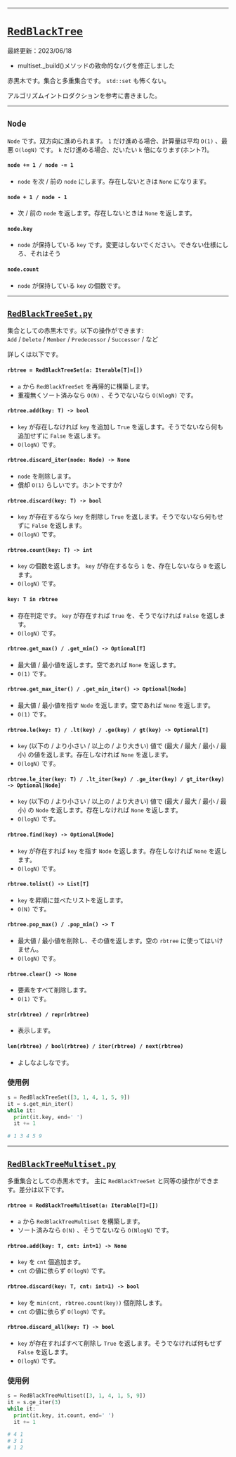 ____

# [`RedBlackTree`](https://github.com/titanium-22/Library_py/tree/main/DataStructures/BBST/RedBlackTree)

最終更新：2023/06/18
- multiset._build()メソッドの致命的なバグを修正しました

赤黒木です。集合と多重集合です。 `std::set` も怖くない。

アルゴリズムイントロダクションを参考に書きました。

_____

## `Node`

`Node` です。双方向に進められます。 `1` だけ進める場合、計算量は平均 `O(1)` 、最悪 `O(logN)` です。 `k` だけ進める場合、だいたい `k` 倍になります(ホント?)。

#### `node += 1 / node -= 1`
- `node` を次 / 前の `node` にします。存在しないときは `None` になります。

#### `node + 1 / node - 1`
- 次 / 前の `node` を返します。存在しないときは `None` を返します。

#### `node.key`
- `node` が保持している `key` です。変更はしないでください。できない仕様にしろ、それはそう

#### `node.count`
- `node` が保持している `key` の個数です。

_____

## [`RedBlackTreeSet.py`](https://github.com/titanium-22/Library_py/blob/main/DataStructures/BBST/RedBlackTree/RedBlackTreeSet.py)

集合としての赤黒木です。以下の操作ができます:  
`Add` / `Delete` / `Member` / `Predecessor` / `Successor` / など  

詳しくは以下です。

#### `rbtree = RedBlackTreeSet(a: Iterable[T]=[])`
- `a` から `RedBlackTreeSet` を再帰的に構築します。
- 重複無くソート済みなら `O(N)` 、そうでないなら `O(NlogN)` です。

#### `rbtree.add(key: T) -> bool`
- `key` が存在しなければ `key` を追加し `True` を返します。そうでないなら何も追加せずに `False` を返します。
- `O(logN)` です。

#### `rbtree.discard_iter(node: Node) -> None`
- `node` を削除します。
- 償却 `O(1)` らしいです。ホントですか?

#### `rbtree.discard(key: T) -> bool`
- `key` が存在するなら `key` を削除し `True` を返します。そうでないなら何もせずに `False` を返します。
- `O(logN)` です。

#### `rbtree.count(key: T) -> int`
- `key` の個数を返します。 `key` が存在するなら `1` を、存在しないなら `0` を返します。
- `O(logN)` です。

#### `key: T in rbtree`
- 存在判定です。 `key` が存在すれば `True` を、そうでなければ `False` を返します。
- `O(logN)` です。

#### `rbtree.get_max() / .get_min() -> Optional[T]`
- 最大値 / 最小値を返します。空であれば `None` を返します。
- `O(1)` です。

#### `rbtree.get_max_iter() / .get_min_iter() -> Optional[Node]`
- 最大値 / 最小値を指す `Node` を返します。空であれば `None` を返します。
- `O(1)` です。

#### `rbtree.le(key: T) / .lt(key) / .ge(key) / gt(key) -> Optional[T]`
- `key` (以下の / より小さい / 以上の / より大きい) 値で (最大 / 最大 / 最小 / 最小) の値を返します。存在しなければ `None` を返します。
- `O(logN)` です。

#### `rbtree.le_iter(key: T) / .lt_iter(key) / .ge_iter(key) / gt_iter(key) -> Optional[Node]`
- `key` (以下の / より小さい / 以上の / より大きい) 値で (最大 / 最大 / 最小 / 最小) の `Node` を返します。存在しなければ `None` を返します。
- `O(logN)` です。

#### `rbtree.find(key) -> Optional[Node]`
- `key` が存在すれば `key` を指す `Node` を返します。存在しなければ `None` を返します。
- `O(logN)` です。

#### `rbtree.tolist() -> List[T]`
- `key` を昇順に並べたリストを返します。
- `O(N)` です。

#### `rbtree.pop_max() / .pop_min() -> T`
- 最大値 / 最小値を削除し、その値を返します。空の `rbtree` に使ってはいけません。
- `O(logN)` です。

#### `rbtree.clear() -> None`
- 要素をすべて削除します。
- `O(1)` です。

#### `str(rbtree) / repr(rbtree)`
- 表示します。

#### `len(rbtree) / bool(rbtree) / iter(rbtree) / next(rbtree)`
- よしなよしなです。

### 使用例

```python
s = RedBlackTreeSet([3, 1, 4, 1, 5, 9])
it = s.get_min_iter()
while it:
  print(it.key, end=' ')
  it += 1

# 1 3 4 5 9
```

_____

## [`RedBlackTreeMultiset.py`](https://github.com/titanium-22/Library_py/blob/main/DataStructures/BBST/RedBlackTree/RedBlackTreeMultiset.py)

多重集合としての赤黒木です。 主に `RedBlackTreeSet` と同等の操作ができます。差分は以下です。

#### `rbtree = RedBlackTreeMultiset(a: Iterable[T]=[])`
- `a` から `RedBlackTreeMultiset` を構築します。
- ソート済みなら `O(N)` 、そうでないなら `O(NlogN)` です。

#### `rbtree.add(key: T, cnt: int=1) -> None`
- `key` を `cnt` 個追加ます。
- `cnt` の値に依らず `O(logN)` です。

#### `rbtree.discard(key: T, cnt: int=1) -> bool`
- `key` を `min(cnt, rbtree.count(key))` 個削除します。
- `cnt` の値に依らず `O(logN)` です。

#### `rbtree.discard_all(key: T) -> bool`
- `key` が存在すればすべて削除し `True` を返します。そうでなければ何もせず `False` を返します。
- `O(logN)` です。

### 使用例

```python
s = RedBlackTreeMultiset([3, 1, 4, 1, 5, 9])
it = s.ge_iter(3)
while it:
  print(it.key, it.count, end=' ')
  it += 1

# 4 1
# 3 1
# 1 2
```
